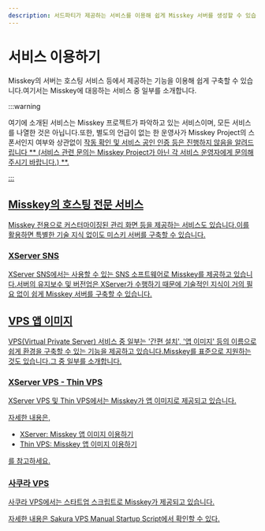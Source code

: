 ```yaml
---
description: 서드파티가 제공하는 서비스를 이용해 쉽게 Misskey 서버를 생성할 수 있습니다.
---
```


# 서비스 이용하기

Misskey의 서버는 호스팅 서비스 등에서 제공하는 기능을 이용해 쉽게 구축할 수 있습니다.여기서는 Misskey에 대응하는 서비스 중 일부를 소개합니다.

:::warning

여기에 소개된 서비스는 Misskey 프로젝트가 파악하고 있는 서비스이며, 모든 서비스를 나열한 것은 아닙니다.또한, 별도의 언급이 없는 한 운영사가 Misskey Project의 스폰서인지 여부와 상관없이 <u>작동 확인 및 서비스 공인 인증 등은 진행하지 않음을 알려드립니다 \*\* (서비스 관련 문의는 Misskey Project가 아닌 각 서비스 운영자에게 문의해 주시기 바랍니다.) \*\*.

:::

## Misskey의 호스팅 전문 서비스

Misskey 전용으로 커스터마이징된 관리 화면 등을 제공하는 서비스도 있습니다.이를 활용하면 특별한 기술 지식 없이도 미스키 서버를 구축할 수 있습니다.

### XServer SNS

[XServer SNS](https://sns.xserver.ne.jp/)에서는 사용할 수 있는 SNS 소프트웨어로 Misskey를 제공하고 있습니다.서버의 유지보수 및 버전업은 XServer가 수행하기 때문에 기술적인 지식이 거의 필요 없이 쉽게 Misskey 서버를 구축할 수 있습니다.

## VPS 앱 이미지

VPS(Virtual Private Server) 서비스 중 일부는 '간편 설치', '앱 이미지' 등의 이름으로 쉽게 환경을 구축할 수 있는 기능을 제공하고 있습니다.Misskey를 표준으로 지원하는 것도 있습니다.그 중 일부를 소개합니다.

### XServer VPS - Thin VPS

[XServer VPS](https://vps.xserver.ne.jp/) 및 [Thin VPS](https://www.shin-vps.jp/)에서는 Misskey가 앱 이미지로 제공되고 있습니다.

자세한 내용은,

- XServer: [Misskey 앱 이미지 이용하기](https://vps.xserver.ne.jp/support/manual/man_server_app_use_misskey.php)
- Thin VPS: [Misskey 앱 이미지 이용하기](https://www.shin-vps.jp/support/manual/man_server_app_use_misskey.php)

를 참고하세요.

### 사쿠라 VPS

[사쿠라 VPS](https://vps.sakura.ad.jp/)에서는 스타트업 스크립트로 Misskey가 제공되고 있습니다.

자세한 내용은 [Sakura VPS Manual Startup Script](https://manual.sakura.ad.jp/vps/startupscript/startupscript.html)에서 확인할 수 있다.
